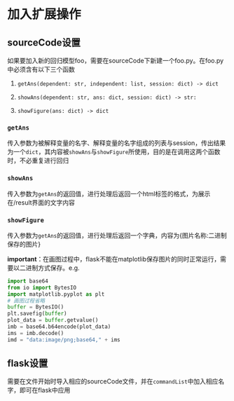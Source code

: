 # 加入扩展操作

## sourceCode设置

如果要加入新的回归模型foo，需要在sourceCode下新建一个foo.py。在foo.py中必须含有以下三个函数

1. `getAns(dependent: str, independent: list, session: dict) -> dict`

2. `showAns(dependent: str, ans: dict, session: dict) -> str:`

3. `showFigure(ans: dict) -> dict`

### `getAns`

传入参数为被解释变量的名字、解释变量的名字组成的列表与session，传出结果为一个`dict`，其内容被`showAns`与`showFigure`所使用，目的是在调用这两个函数时，不必重复进行回归

### `showAns`

传入参数为`getAns`的返回值，进行处理后返回一个html标签的格式，为展示在/result界面的文字内容

### `showFigure`

传入参数为`getAns`的返回值，进行处理后返回一个字典，内容为{图片名称:二进制保存的图片}

**important**：在画图过程中，flask不能在matplotlib保存图片的同时正常运行，需要以二进制方式保存。e.g.

```python
import base64
from io import BytesIO
import matplotlib.pyplot as plt
# 画图过程省略
buffer = BytesIO()
plt.savefig(buffer)
plot_data = buffer.getvalue()
imb = base64.b64encode(plot_data)
ims = imb.decode()
imd = "data:image/png;base64," + ims
```



## flask设置

需要在文件开始时导入相应的sourceCode文件，并在`commandList`中加入相应名字，即可在flask中应用
